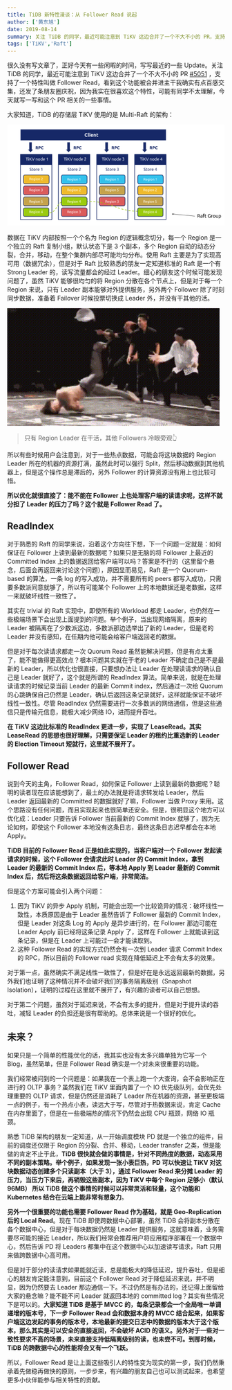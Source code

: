 ```yaml
---
title: TiDB 新特性漫谈：从 Follower Read 说起
author: ['黄东旭']
date: 2019-08-14
summary: 关注 TiDB 的同学，最近可能注意到 TiKV 这边合并了一个不大不小的 PR，支持了一个特性叫做 Follower Read，看到这个功能被合并进主干我确实有点百感交集，还发了条朋友圈庆祝，因为我实在很喜欢这个特性。
tags: ['TiKV','Raft']
---
```



很久没有写文章了，正好今天有一些闲暇的时间，写写最近的一些 Update。关注 TiDB 的同学，最近可能注意到 TiKV 这边合并了一个不大不小的 PR [#5051](https://github.com/tikv/tikv/pull/5051) ，支持了一个特性叫做 Follower Read，看到这个功能被合并进主干我确实有点百感交集，还发了条朋友圈庆祝，因为我实在很喜欢这个特性，可能有同学不太理解，今天就写一写和这个 PR 相关的一些事情。

大家知道，TiDB 的存储层 TiKV 使用的是 Multi-Raft 的架构：

![](media/follower-read-the-new-features-of-tidb/1.png)

数据在 TiKV 内部按照一个个名为 Region 的逻辑概念切分，每一个 Region 是一个独立的 Raft 复制小组，默认状态下是 3 个副本，多个 Region 自动的动态分裂，合并，移动，在整个集群内部尽可能均匀分布。使用 Raft 主要是为了实现高可用（数据冗余），但是对于 Raft 比较熟悉的朋友一定知道标准的 Raft 是一个有 Strong Leader 的，读写流量都会的经过 Leader。细心的朋友这个时候可能发现问题了，虽然 TiKV 能够很均匀的将 Region 分散在各个节点上，但是对于每一个 Region 来说，只有 Leader 副本能够对外提供服务，另外两个 Follower 除了时刻同步数据，准备着 Failover 时候投票切换成 Leader 外，并没有干其他的活。

![](media/follower-read-the-new-features-of-tidb/2.gif)

>只有 Region Leader 在干活，其他 Followers 冷眼旁观👆

所以有些时候用户会注意到，对于一些热点数据，可能会将这块数据的 Region Leader 所在的机器的资源打满，虽然此时可以强行 Split，然后移动数据到其他机器上，但是这个操作总是滞后的，另外 Follower 的计算资源没有用上也比较可惜。

**所以优化就很直接了：能不能在 Follower 上也处理客户端的读请求呢，这样不就分担了 Leader 的压力了吗？这个就是 Follower Read 了。**


## ReadIndex


对于熟悉的 Raft 的同学来说，沿着这个方向往下想，下一个问题一定就是：如何保证在 Follower 上读到最新的数据呢？如果只是无脑的将 Follower 上最近的 Committed Index 上的数据返回给客户端可以吗？答案是不行的（这里留个悬念，后面会再返回来讨论这个问题），原因显而易见，Raft 是一个 Quorum-based 的算法，一条 log 的写入成功，并不需要所有的 peers 都写入成功，只需要多数派同意就够了，所以有可能某个 Follower 上的本地数据还是老数据，这样一来就破坏线性一致性了。

其实在 trivial 的 Raft 实现中，即使所有的 Workload 都走 Leader，也仍然在一些极端场景下会出现上面提到的问题。举个例子，当出现网络隔离，原来的 Leader 被隔离在了少数派这边，多数派那边选举出了新的 Leader，但是老的 Leader 并没有感知，在任期内他可能会给客户端返回老的数据。

但是对于每次读请求都走一次 Quorum Read 虽然能解决问题，但是有点太重了，能不能做得更高效点？根本问题其实就在于老的 Leader 不确定自己是不是最新的 Leader，所以优化也很直接，只要想办法让 Leader 在处理读请求的确认自己是 Leader 就好了，这个就是所谓的 ReadIndex 算法。简单来说，就是在处理读请求的时候记录当前 Leader 的最新 Commit index，然后通过一次给 Quorum 的心跳确保自己仍然是 Leader，确认后返回这条记录就好，这样就能保证不破坏线性一致性。尽管 ReadIndex 仍然需要进行一次多数派的网络通信，但是这些通信只是传输元信息，能极大减少网络 IO，进而提升吞吐。

**在 TiKV 这边比标准的 ReadIndex 更进一步，实现了 LeaseRead。其实 LeaseRead 的思想也很好理解，只需要保证 Leader 的租约比重选新的 Leader 的 Election Timeout 短就行，这里就不展开了。**


## Follower Read


说到今天的主角，Follower Read，如何保证 Follower 上读到最新的数据呢？聪明的读者现在应该能想到了，最土的办法就是将请求转发给 Leader，然后 Leader 返回最新的 Committed 的数据就好了嘛，Follower 当做 Proxy 来用。这个思路没有任何问题，而且实现起来也很简单还安全。但是，很明显这个地方可以优化成：Leader 只要告诉 Follower 当前最新的 Commit Index 就够了，因为无论如何，即使这个 Follower 本地没有这条日志，最终这条日志迟早都会在本地 Apply。

**TiDB 目前的 Follower Read 正是如此实现的，当客户端对一个 Follower 发起读请求的时候，这个 Follower 会请求此时 Leader 的 Commit Index，拿到 Leader 的最新的 Commit Index 后，等本地 Apply 到 Leader 最新的 Commit Index 后，然后将这条数据返回给客户端，非常简洁。**

但是这个方案可能会引入两个问题：

1. 因为 TiKV 的异步 Apply 机制，可能会出现一个比较诡异的情况：破坏线性一致性，本质原因是由于 Leader 虽然告诉了 Follower 最新的 Commit Index，但是 Leader 对这条 Log 的 Apply 是异步进行的，在 Follower 那边可能在 Leader Apply 前已经将这条记录 Apply 了，这样在 Follower 上就能读到这条记录，但是在 Leader 上可能过一会才能读取到。
2. 这种 Follower Read 的实现方式仍然会有一次到 Leader 请求 Commit Index 的 RPC，所以目前的 Follower read 实现在降低延迟上不会有太多的效果。

对于第一点，虽然确实不满足线性一致性了，但是好在是永远返回最新的数据，另外我们也证明了这种情况并不会破坏我们的事务隔离级别（Snapshot Isolation），证明的过程在这里就不展开了，有兴趣的读者可以自己想想。

对于第二个问题，虽然对于延迟来说，不会有太多的提升，但是对于提升读的吞吐，减轻 Leader 的负担还是很有帮助的。总体来说是一个很好的优化。


## 未来？


如果只是一个简单的性能优化的话，我其实也没有太多兴趣单独为它写一个 Blog，虽然简单，但是 Follower Read 确实是一个对未来很重要的功能。

我们经常被问到的一个问题是：如果我在一个表上跑一个大查询，会不会影响正在进行的 OLTP 事务？虽然我们在 TiKV 里面内置了一个 IO 优先级队列，会优先处理重要的 OLTP 请求，但是仍然还是消耗了 Leader 所在机器的资源，甚至更极端一点的例子，有一个热点小表，读远大于写，尽管对于热数据来说，肯定 Cache 在内存里面了，但是在一些极端热的情况下仍然会出现 CPU 瓶颈，网络 IO 瓶颈。

熟悉 TiDB 架构的朋友一定知道，从一开始调度模块 PD 就是一个独立的组件，目前的调度还仅限于 Region 的分裂、合并、移动，Leader transfer 之类，但是能做的肯定不止于此，**TiDB 很快就会做的事情是，针对不同热度的数据，动态采用不同的副本策略。举个例子，如果发现一张小表巨热，PD 可以快速让 TiKV 对这块数据动态创建多个只读副本（大于 3），通过 Follower Read 来分摊 Leader 的压力，当压力下来后，再销毁这些副本，因为 TiKV 中每个 Region 足够小（默认 96MB） 所以 TiDB 做这个事情的时候可以非常灵活和轻量，这个功能和 Kubernetes 结合在云端上能非常有想象力**。

**另外一个很重要的功能也需要 Follower Read 作为基础，就是 Geo-Replication 后的 Local Read**。现在 TiDB 即使跨数据中心部署，虽然 TiDB 会将副本分散在各个数据中心，但是对于每块数据仍然是 Leader 提供服务，这就意味着，业务需要尽可能的接近 Leader，所以我们经常会推荐用户将应用程序部署在一个数据中心，然后告诉 PD 将 Leaders 都集中在这个数据中心以加速读写请求，Raft 只用来做跨数据中心高可用。 

但是对于部分的读请求如果能就近读，总是能极大的降低延迟，提升吞吐，但是细心的朋友肯定能注意到，目前这个 Follower Read 对于降低延迟来说，并不明显，因为仍然要去 Leader 那边通信一下。不过仍然是有办法的，还记得上面留给大家的悬念嘛？能不能不问 Leader 就返回本地的 committed log？其实有些情况下是可以的。**大家知道 TiDB 是基于 MVCC 的，每条记录都会一个全局唯一单调递增的版本号，下一步 Follower Read 会和数据本身的 MVCC 结合起来，如果客户端这边发起的事务的版本号，本地最新的提交日志中的数据的版本大于这个版本，那么其实是可以安全的直接返回，不会破坏 ACID 的语义。另外对于一些对一致性要求不高的场景，未来直接支持低隔离级别的读，也未尝不可。到那时候，TiDB 的跨数据中心的性能将会又有一个飞跃。**

所以，Follower Read 是让上面这些吸引人的特性变为现实的第一步，我们仍然秉承着先做稳再做快的原则，一步步来，有兴趣的朋友自己也可以测试起来，也希望更多小伙伴能参与相关特性的贡献。